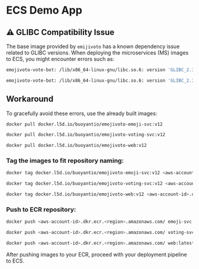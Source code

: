 # ECS Demo App

## ⚠️ GLIBC Compatibility Issue

The base image provided by `emijivoto` has a known dependency issue related to GLIBC versions. When deploying the microservices (MS) images to ECS, you might encounter errors such as:

```bash
emojivoto-vote-bot: /lib/x86_64-linux-gnu/libc.so.6: version 'GLIBC_2.32' not found (required by emojivoto-vote-bot)

emojivoto-vote-bot: /lib/x86_64-linux-gnu/libc.so.6: version 'GLIBC_2.34' not found (required by emojivoto-vote-bot)
```

## Workaround

To gracefully avoid these errors, use the already built images:

```bash
docker pull docker.l5d.io/buoyantio/emojivoto-emoji-svc:v12

docker pull docker.l5d.io/buoyantio/emojivoto-voting-svc:v12

docker pull docker.l5d.io/buoyantio/emojivoto-web:v12
```

### Tag the images to fit repository naming:

```bash
docker tag docker.l5d.io/buoyantio/emojivoto-emoji-svc:v12 <aws-account-id>.dkr.ecr.<region>.amazonaws.com/ emoji-svc:latest

docker tag docker.l5d.io/buoyantio/emojivoto-voting-svc:v12 <aws-account-id>.dkr.ecr.<region>.amazonaws.com/ voting-svc:latest

docker tag docker.l5d.io/buoyantio/emojivoto-web:v12 <aws-account-id>.dkr.ecr.<region>.amazonaws.com/ web:latest
```

### Push to ECR repository:

```bash
docker push <aws-account-id>.dkr.ecr.<region>.amazonaws.com/ emoji-svc:latest

docker push <aws-account-id>.dkr.ecr.<region>.amazonaws.com/ voting-svc:latest

docker push <aws-account-id>.dkr.ecr.<region>.amazonaws.com/ web:latest
```

After pushing images to your ECR, proceed with your deployment pipeline to ECS.